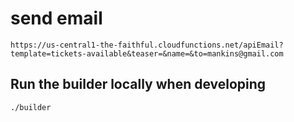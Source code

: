 # send email

```
https://us-central1-the-faithful.cloudfunctions.net/apiEmail?template=tickets-available&teaser=&name=&to=mankins@gmail.com
```


## Run the builder locally when developing

```
./builder
```

